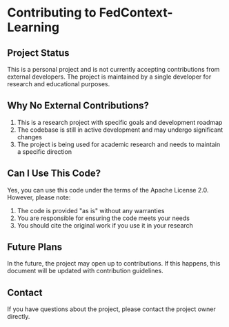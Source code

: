 # Contributing to FedContext-Learning

## Project Status

This is a personal project and is not currently accepting contributions from external developers. The project is maintained by a single developer for research and educational purposes.

## Why No External Contributions?

1. This is a research project with specific goals and development roadmap
2. The codebase is still in active development and may undergo significant changes
3. The project is being used for academic research and needs to maintain a specific direction

## Can I Use This Code?

Yes, you can use this code under the terms of the Apache License 2.0. However, please note:

1. The code is provided "as is" without any warranties
2. You are responsible for ensuring the code meets your needs
3. You should cite the original work if you use it in your research

## Future Plans

In the future, the project may open up to contributions. If this happens, this document will be updated with contribution guidelines.

## Contact

If you have questions about the project, please contact the project owner directly. 